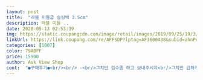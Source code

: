 ```yaml
---
layout: post 
title:  "라블 미들굽 슬링백 3.5cm" 
description: 라블 미들 ..
date: 2020-05-13 02:53:39 
img: https://static.coupangcdn.com/image/retail/images/2019/09/25/19/3/8509a569-e420-4109-acd4-d0b07e704eb3.jpg 
linkUrl: https://link.coupang.com/re/AFFSDP?lptag=AF3600438&subid=ahnPublicAsk&pageKey=307260438&itemId=968802823&vendorItemId=5376697705&traceid=V0-113-ecbbf521431172e7 
categories: [1007] 
color: 79ABFF 
price: 15900 
author: Ask View Shop 
cont:  "●구매후기●<br/><br/> -<br/>그치만 검수좀 하고 보내주시지<br/>그치만 급하게 신어야해서 걍 신고나감<br/>근데 배송 받았을 때 신발 안 깔창에 저렇게 바람이 차있었는데 신는데는 별 문제 없어서 그냥 신으려구요<br/>급하게 산거였는데<br/>다만 저렴한 가격만큼 안쪽 주름이 마감자체에서 심하게 있고 고급스럽지는 않고 딱 막 신기 괜찮아요.<br/><br/>로켓배송이 최고 장점이고 가볍고 딱히 불편함이 없는 신발이네요.<br/><br/>새거뜯고 까진 신발 굽 보고 기분이썩좋진않았음<br/>신발 불편한거 진짜 못신음<br/>신발은 진짜 가격대비 너무 편하고 좋아요!<br/>신발이 편하고 이쁨<br/>완전 강추 합니다<br/>요건 오래신어도 안아픔<br/>저녁 10시쯤 주문했는데 새벽 1시반에 왔습니다<br/>정말 깜짝 놀랐어요!ㅋㅋㅋ<br/>착화감도 좋고 정사이즈 입니다<br/>핑크와 브라운의 중간색상이고, 불편한 건 아니지만 쿠션감은 전혀 없어요.<br/><br/>" 
---
```

